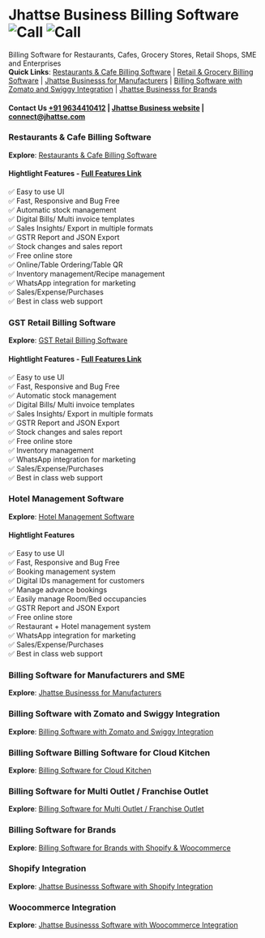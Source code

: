 # Jhattse Business Billing Software ![Call](https://img.shields.io/badge/Call-9634410412-blue?logo=phone)  ![Call](https://img.shields.io/badge/WhatsApp-7310722298-brightgreen?logo=phone)
Billing Software for Restaurants, Cafes, Grocery Stores, Retail Shops, SME and Enterprises  
**Quick Links**: [Restaurants & Cafe Billing Software](https://business.jhattse.com/products/billing-software-for-restaurants) | [Retail & Grocery Billing Software](https://business.jhattse.com/products/gst-billing-software-for-retail) | [Jhattse Businesss for Manufacturers](https://business.jhattse.com/products/billing-software-for-manufacturers) | [Billing Software with Zomato and Swiggy Integration](https://business.jhattse.com/products/billing-software-for-restaurants) | [Jhattse Businesss for Brands](https://business.jhattse.com/products/shopify-integration-for-brands)  
#### Contact Us [+91 9634410412](https://api.whatsapp.com/send/?phone=%2B917310722298) | [Jhattse Business website](https://business.jhattse.com/contact) | connect@jhattse.com
### Restaurants & Cafe Billing Software
**Explore**: [Restaurants & Cafe Billing Software](https://business.jhattse.com/products/billing-software-for-restaurants)  
#### Hightlight Features - [Full Features Link](https://business.jhattse.com/features/restaurant)  
✅ Easy to use UI  
✅ Fast, Responsive and Bug Free  
✅ Automatic stock management  
✅ Digital Bills/ Multi invoice templates  
✅ Sales Insights/ Export in multiple formats  
✅ GSTR Report and JSON Export  
✅ Stock changes and sales report  
✅ Free online store  
✅ Online/Table Ordering/Table QR  
✅ Inventory management/Recipe management  
✅ WhatsApp integration for marketing  
✅ Sales/Expense/Purchases  
✅ Best in class web support  


### GST Retail Billing Software
**Explore**: [GST Retail Billing Software](https://business.jhattse.com/products/gst-billing-software-for-retail)  
#### Hightlight Features - [Full Features Link](https://business.jhattse.com/features/retail)  
✅ Easy to use UI  
✅ Fast, Responsive and Bug Free  
✅ Automatic stock management  
✅ Digital Bills/ Multi invoice templates  
✅ Sales Insights/ Export in multiple formats  
✅ GSTR Report and JSON Export  
✅ Stock changes and sales report  
✅ Free online store  
✅ Inventory management  
✅ WhatsApp integration for marketing  
✅ Sales/Expense/Purchases  
✅ Best in class web support  

### Hotel Management Software
**Explore**: [Hotel Management Software](https://business.jhattse.com/products/hotel-management-software)  
#### Hightlight Features  
✅ Easy to use UI  
✅ Fast, Responsive and Bug Free  
✅ Booking management system  
✅ Digital IDs management for customers  
✅ Manage advance bookings  
✅ Easily manage Room/Bed occupancies  
✅ GSTR Report and JSON Export  
✅ Free online store  
✅ Restaurant + Hotel management system  
✅ WhatsApp integration for marketing  
✅ Sales/Expense/Purchases  
✅ Best in class web support  

### Billing Software for Manufacturers and SME
**Explore**: [Jhattse Businesss for Manufacturers](https://business.jhattse.com/products/billing-software-for-manufacturers) 
### Billing Software with Zomato and Swiggy Integration 
**Explore**: [Billing Software with Zomato and Swiggy Integration](https://business.jhattse.com/products/billing-software-for-restaurants)  
### Billing Software Billing Software for Cloud Kitchen  
**Explore**: [Billing Software for Cloud Kitchen](https://business.jhattse.com/products/billing-software-for-restaurants)  
### Billing Software for Multi Outlet / Franchise Outlet  
**Explore**: [Billing Software for Multi Outlet / Franchise Outlet](https://business.jhattse.com/products/billing-software-for-restaurants)  
### Billing Software for Brands  
**Explore**: [Billing Software for Brands with Shopify & Woocommerce](https://business.jhattse.com/products/shopify-integration-for-brands)  
### Shopify Integration  
**Explore**: [Jhattse Businesss Software with Shopify Integration](https://business.jhattse.com/products/shopify-integration-for-brands)  
### Woocommerce Integration  
**Explore**: [Jhattse Businesss Software with Woocommerce Integration](https://business.jhattse.com/products/woocommerce-integration-for-brands) 
